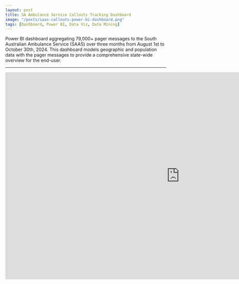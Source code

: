 ```yaml
---
layout: post
title: SA Ambulance Service Callouts Tracking Dashboard
image: "/posts/saas-callouts-power-bi-dashboard.png"
tags: [Dashboard, Power BI, Data Viz, Data Mining]
---
```


Power BI dashboard aggregating 79,000+ pager messages to the South Australian Ambulance Service (SAAS) over three months 
from August 1st to October 30th, 2024. This dashboard models geographic and population data with the pager messages to 
provide a comprehensive state-wide overview for the end-user.

---

<iframe seamless frameborder="0" src="https://app.powerbi.com/view?r=eyJrIjoiM2VkNmY0ZmUtN2I5Yy00YjM3LWE0N2QtNjZhZGJjNWM4N2M1IiwidCI6ImMwNmY1NDJlLTQ3NWEtNDUzMy1iMTM1LTVkMjI3MDk4ZTViYyJ9" width = '1090' height = '650'></iframe>
